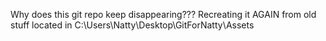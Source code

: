 Why does this git repo keep disappearing??? Recreating it AGAIN from 
old stuff located in C:\Users\Natty\Desktop\GitForNatty\Assets

